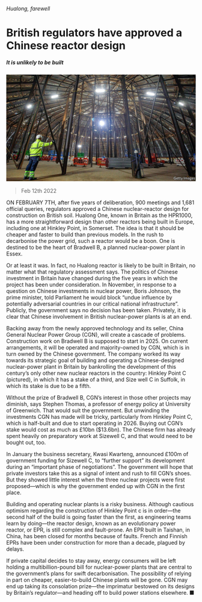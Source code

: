 ###### Hualong, farewell

# British regulators have approved a Chinese reactor design 

##### It is unlikely to be built 

![image](images/20220212_brp501.jpg) 

> Feb 12th 2022 

ON FEBRUARY 7TH, after five years of deliberation, 900 meetings and 1,681 official queries, regulators approved a Chinese nuclear-reactor design for construction on British soil. Hualong One, known in Britain as the HPR1000, has a more straightforward design than other reactors being built in Europe, including one at Hinkley Point, in Somerset. The idea is that it should be cheaper and faster to build than previous models. In the rush to decarbonise the power grid, such a reactor would be a boon. One is destined to be the heart of Bradwell B, a planned nuclear-power plant in Essex.

Or at least it was. In fact, no Hualong reactor is likely to be built in Britain, no matter what that regulatory assessment says. The politics of Chinese investment in Britain have changed during the five years in which the project has been under consideration. In November, in response to a question on Chinese investments in nuclear power, Boris Johnson, the prime minister, told Parliament he would block “undue influence by potentially adversarial countries in our critical national infrastructure”. Publicly, the government says no decision has been taken. Privately, it is clear that Chinese involvement in British nuclear-power plants is at an end.


Backing away from the newly approved technology and its seller, China General Nuclear Power Group (CGN), will create a cascade of problems. Construction work on Bradwell B is supposed to start in 2025. On current arrangements, it will be operated and majority-owned by CGN, which is in turn owned by the Chinese government. The company worked its way towards its strategic goal of building and operating a Chinese-designed nuclear-power plant in Britain by bankrolling the development of this century’s only other new nuclear reactors in the country: Hinkley Point C (pictured), in which it has a stake of a third, and Size well C in Suffolk, in which its stake is due to be a fifth.

Without the prize of Bradwell B, CGN’s interest in those other projects may diminish, says Stephen Thomas, a professor of energy policy at University of Greenwich. That would suit the government. But unwinding the investments CGN has made will be tricky, particularly from Hinkley Point C, which is half-built and due to start operating in 2026. Buying out CGN’s stake would cost as much as £10bn ($13.6bn). The Chinese firm has already spent heavily on preparatory work at Sizewell C, and that would need to be bought out, too.

In January the business secretary, Kwasi Kwarteng, announced £100m of government funding for Sizewell C, to “further support” its development during an “important phase of negotiations”. The government will hope that private investors take this as a signal of intent and rush to fill CGN’s shoes. But they showed little interest when the three nuclear projects were first proposed—which is why the government ended up with CGN in the first place.

Building and operating nuclear plants is a risky business. Although cautious optimism regarding the construction of Hinkley Point c is in order—the second half of the build is going faster than the first, as engineering teams learn by doing—the reactor design, known as an evolutionary power reactor, or EPR, is still complex and fault-prone. An EPR built in Taishan, in China, has been closed for months because of faults. French and Finnish EPRs have been under construction for more than a decade, plagued by delays.

If private capital decides to stay away, energy consumers will be left holding a multibillion-pound bill for nuclear-power plants that are central to the government’s plans for swift decarbonisation. The possibility of relying in part on cheaper, easier-to-build Chinese plants will be gone. CGN may end up taking its consolation prize—the imprimatur bestowed on its designs by Britain’s regulator—and heading off to build power stations elsewhere. ■

